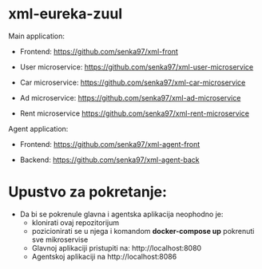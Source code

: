 # xml-eureka-zuul

 Main application:
  - Frontend: 
  https://github.com/senka97/xml-front

  - User microservice:
  https://github.com/senka97/xml-user-microservice
  
  - Car microservice:
  https://github.com/senka97/xml-car-microservice
  
  - Ad microservice:
  https://github.com/senka97/xml-ad-microservice
  
  - Rent microservice
  https://github.com/senka97/xml-rent-microservice
  
 Agent application: 
  - Frontend:
  https://github.com/senka97/xml-agent-front
  
  - Backend:
  https://github.com/senka97/xml-agent-back
  
 # Upustvo za pokretanje:
  - Da bi se pokrenule glavna i agentska aplikacija neophodno je:
     - klonirati ovaj repozitorijum 
     - pozicionirati se u njega i komandom **docker-compose up** pokrenuti sve mikroservise 
     - Glavnoj aplikaciji pristupiti na: http://localhost:8080 
     - Agentskoj aplikaciji na http://localhost:8086
